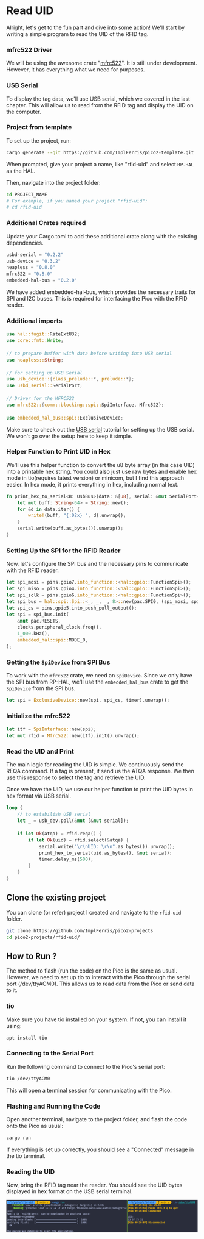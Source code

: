 # Read UID

Alright, let's get to the fun part and dive into some action! We'll start by writing a simple program to read the UID of the RFID tag.

### mfrc522 Driver
We will be using the awesome crate  "[mfrc522](https://crates.io/crates/mfrc522)". It is still under development. However, it has everything what we need for purposes.

### USB Serial
To display the tag data, we'll use USB serial, which we covered in the last chapter. This will allow us to read from the RFID tag and display the UID on the computer.

### Project from template

To set up the project, run:
```sh
cargo generate --git https://github.com/ImplFerris/pico2-template.git
```
When prompted, give your project a name, like "rfid-uid" and select `RP-HAL` as the HAL.

Then, navigate into the project folder:
```sh
cd PROJECT_NAME
# For example, if you named your project "rfid-uid":
# cd rfid-uid
```

### Additional Crates required
Update your Cargo.toml to add these additional crate along with the existing dependencies.
```rust
usbd-serial = "0.2.2"
usb-device = "0.3.2"
heapless = "0.8.0"
mfrc522 = "0.8.0"
embedded-hal-bus = "0.2.0"
```
We have added embedded-hal-bus, which provides the necessary traits for SPI and I2C buses. This is required for interfacing the Pico with the RFID reader.


### Additional imports
```rust
use hal::fugit::RateExtU32;
use core::fmt::Write;

// to prepare buffer with data before writing into USB serial
use heapless::String;

// for setting up USB Serial
use usb_device::{class_prelude::*, prelude::*};
use usbd_serial::SerialPort;

// Driver for the MFRC522
use mfrc522::{comm::blocking::spi::SpiInterface, Mfrc522};

use embedded_hal_bus::spi::ExclusiveDevice;
```

Make sure to check out the [USB serial](../usb-serial/action.md) tutorial for setting up the USB serial. We won't go over the setup here to keep it simple.


### Helper Function to Print UID in Hex

We'll use this helper function to convert the u8 byte array (in this case UID) into a printable hex string.  You could also just use raw bytes and enable hex mode in tio(requires latest version) or minicom, but I find this approach easier. In hex mode, it prints everything in hex, including normal text. 

```rust
fn print_hex_to_serial<B: UsbBus>(data: &[u8], serial: &mut SerialPort<B>) {
    let mut buff: String<64> = String::new();
    for &d in data.iter() {
        write!(buff, "{:02x} ", d).unwrap();
    }
    serial.write(buff.as_bytes()).unwrap();
}
```

### Setting Up the SPI for the RFID Reader
Now, let's configure the SPI bus and the necessary pins to communicate with the RFID reader.

```rust
let spi_mosi = pins.gpio7.into_function::<hal::gpio::FunctionSpi>();
let spi_miso = pins.gpio4.into_function::<hal::gpio::FunctionSpi>();
let spi_sclk = pins.gpio6.into_function::<hal::gpio::FunctionSpi>();
let spi_bus = hal::spi::Spi::<_, _, _, 8>::new(pac.SPI0, (spi_mosi, spi_miso, spi_sclk));
let spi_cs = pins.gpio5.into_push_pull_output();
let spi = spi_bus.init(
    &mut pac.RESETS,
    clocks.peripheral_clock.freq(),
    1_000.kHz(),
    embedded_hal::spi::MODE_0,
);
```

### Getting the `SpiDevice` from SPI Bus
To work with the `mfrc522` crate, we need an `SpiDevice`. Since we only have the SPI bus from RP-HAL, we'll use the `embedded_hal_bus` crate to get the `SpiDevice` from the SPI bus.

```rust
let spi = ExclusiveDevice::new(spi, spi_cs, timer).unwrap();
```

### Initialize the mfrc522
```rust
let itf = SpiInterface::new(spi);
let mut rfid = Mfrc522::new(itf).init().unwrap();
```

### Read the UID and Print
The main logic for reading the UID is simple. We continuously send the REQA command. If a tag is present, it send us the ATQA response. We then use this response to select the tag and retrieve the UID.
 
Once we have the UID, we use our helper function to print the UID bytes in hex format via USB serial.

```rust
loop {
    // to estabilish USB serial
    let _ = usb_dev.poll(&mut [&mut serial]);

    if let Ok(atqa) = rfid.reqa() {
        if let Ok(uid) = rfid.select(&atqa) {
            serial.write("\r\nUID: \r\n".as_bytes()).unwrap();
            print_hex_to_serial(uid.as_bytes(), &mut serial);
            timer.delay_ms(500);
        }
    }
}
```


## Clone the existing project
You can clone (or refer) project I created and navigate to the `rfid-uid` folder.

```sh
git clone https://github.com/ImplFerris/pico2-projects
cd pico2-projects/rfid-uid/
```

## How to Run ?
The method to flash (run the code) on the Pico is the same as usual. However, we need to set up tio to interact with the Pico through the serial port (/dev/ttyACM0). This allows us to read data from the Pico or send data to it.

### tio
Make sure you have tio installed on your system. If not, you can install it using:
```sh
apt install tio
```

### Connecting to the Serial Port
Run the following command to connect to the Pico's serial port:

```sh
tio /dev/ttyACM0
```
This will open a terminal session for communicating with the Pico.

### Flashing and Running the Code
Open another terminal, navigate to the project folder, and flash the code onto the Pico as usual:
```sh
cargo run
```
If everything is set up correctly, you should see a "Connected" message in the tio terminal.

### Reading the UID
Now, bring the RFID tag near the reader. You should see the UID bytes displayed in hex format on the USB serial terminal.
 
<img style="display: block; margin: auto;" src="./images/uid-print-to-usb-serial.png"/>

